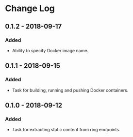 # Change Log

## 0.1.2 - 2018-09-17
### Added
- Ability to specify Docker image name.

## 0.1.1 - 2018-09-15
### Added
- Task for building, running and pushing Docker containers.

## 0.1.0 - 2018-09-12
### Added
- Task for extracting static content from ring endpoints.
